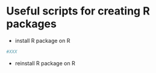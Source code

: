 # Useful scripts for creating R packages

- install R package on R

```r
#XXX
```

- reinstall R package on R


